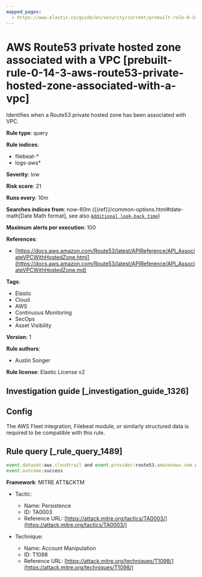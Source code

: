 ```yaml
---
mapped_pages:
  - https://www.elastic.co/guide/en/security/current/prebuilt-rule-0-14-3-aws-route53-private-hosted-zone-associated-with-a-vpc.html
---
```


# AWS Route53 private hosted zone associated with a VPC [prebuilt-rule-0-14-3-aws-route53-private-hosted-zone-associated-with-a-vpc]

Identifies when a Route53 private hosted zone has been associated with VPC.

**Rule type**: query

**Rule indices**:

* filebeat-*
* logs-aws*

**Severity**: low

**Risk score**: 21

**Runs every**: 10m

**Searches indices from**: now-60m ({{ref}}/common-options.html#date-math[Date Math format], see also [`Additional look-back time`](docs-content://solutions/security/detect-and-alert/create-detection-rule.md#rule-schedule))

**Maximum alerts per execution**: 100

**References**:

* [https://docs.aws.amazon.com/Route53/latest/APIReference/API_AssociateVPCWithHostedZone.html](https://docs.aws.amazon.com/Route53/latest/APIReference/API_AssociateVPCWithHostedZone.md)

**Tags**:

* Elastic
* Cloud
* AWS
* Continuous Monitoring
* SecOps
* Asset Visibility

**Version**: 1

**Rule authors**:

* Austin Songer

**Rule license**: Elastic License v2

## Investigation guide [_investigation_guide_1326]

## Config

The AWS Fleet integration, Filebeat module, or similarly structured data is required to be compatible with this rule.

## Rule query [_rule_query_1489]

```js
event.dataset:aws.cloudtrail and event.provider:route53.amazonaws.com and event.action:AssociateVPCWithHostedZone and
event.outcome:success
```

**Framework**: MITRE ATT&CKTM

* Tactic:

    * Name: Persistence
    * ID: TA0003
    * Reference URL: [https://attack.mitre.org/tactics/TA0003/](https://attack.mitre.org/tactics/TA0003/)

* Technique:

    * Name: Account Manipulation
    * ID: T1098
    * Reference URL: [https://attack.mitre.org/techniques/T1098/](https://attack.mitre.org/techniques/T1098/)



